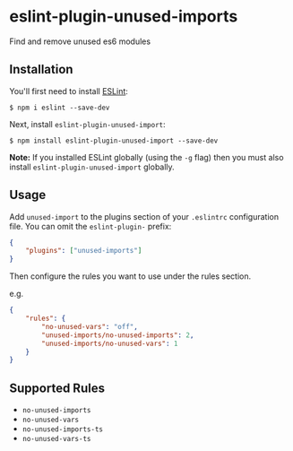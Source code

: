 # eslint-plugin-unused-imports

Find and remove unused es6 modules

## Installation

You'll first need to install [ESLint](http://eslint.org):

```
$ npm i eslint --save-dev
```

Next, install `eslint-plugin-unused-import`:

```
$ npm install eslint-plugin-unused-import --save-dev
```

**Note:** If you installed ESLint globally (using the `-g` flag) then you must also install `eslint-plugin-unused-import` globally.

## Usage

Add `unused-import` to the plugins section of your `.eslintrc` configuration file. You can omit the `eslint-plugin-` prefix:

```json
{
	"plugins": ["unused-imports"]
}
```

Then configure the rules you want to use under the rules section.

e.g.

```json
{
	"rules": {
		"no-unused-vars": "off",
		"unused-imports/no-unused-imports": 2,
		"unused-imports/no-unused-vars": 1
	}
}
```

## Supported Rules

- `no-unused-imports`
- `no-unused-vars`
- `no-unused-imports-ts`
- `no-unused-vars-ts`
